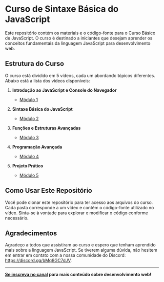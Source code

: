 # Curso de Sintaxe Básica do JavaScript

Este repositório contém os materiais e o código-fonte para o Curso Básico de JavaScript. O curso é destinado a iniciantes que desejam aprender os conceitos fundamentais da linguagem JavaScript para desenvolvimento web.

## Estrutura do Curso

O curso está dividido em 5 vídeos, cada um abordando tópicos diferentes. Abaixo está a lista dos vídeos disponíveis:

1. **Introdução ao JavaScript e Console do Navegador**
   - [Módulo 1](https://www.youtube.com/watch?v=1fbousJfBfc)

2. **Sintaxe Básica do JavaScript**
   - [Módulo 2](#)

3. **Funções e Estruturas Avançadas**
   - [Módulo 3](#)

4. **Programação Avançada**
   - [Módulo 4](#)

5. **Projeto Prático**
   - [Módulo 5](#)

## Como Usar Este Repositório

Você pode clonar este repositório para ter acesso aos arquivos do curso. Cada pasta corresponde a um vídeo e contém o código-fonte utilizado no vídeo. Sinta-se à vontade para explorar e modificar o código conforme necessário.

## Agradecimentos

Agradeço a todos que assistiram ao curso e espero que tenham aprendido mais sobre a linguagem JavaScript. Se tiverem alguma dúvida, não hesitem em entrar em contato com a nossa comunidade do Discord: https://discord.gg/bMq8GC7dJV.

---

**[Se inscreva no canal](#) para mais conteúdo sobre desenvolvimento web!**
